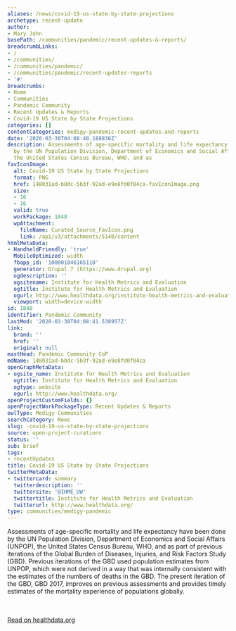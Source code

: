 ```yaml
---
aliases: /news/covid-19-us-state-by-state-projections
archetype: recent-update
author:
- Mary John
basePath: /communities/pandemic/recent-updates-&-reports/
breadcrumbLinks:
- /
- /communities/
- /communities/pandemic/
- /communities/pandemic/recent-updates-reports
- '#'
breadcrumbs:
- Home
- Communities
- Pandemic Community
- Recent Updates & Reports
- Covid-19 US State by State Projections
categories: []
contentCategories: medigy-pandemic-recent-updates-and-reports
date: '2020-03-30T04:08:40.188836Z'
description: Assessments of age-specific mortality and life expectancy have been done
  by the UN Population Division, Department of Economics and Social Affairs (UNPOP),
  the United States Census Bureau, WHO, and as
favIconImage:
  alt: Covid-19 US State by State Projections
  format: PNG
  href: 148031ad-b0dc-5b3f-92ad-e9e8fd0f84ca-favIconImage.png
  size:
  - 16
  - 16
  valid: true
  workPackage: 1848
  wpAttachment:
    fileName: Curated_Source_FavIcon.png
    link: /api/v3/attachments/5140/content
htmlMetaData:
- HandheldFriendly: 'true'
  MobileOptimized: width
  fbapp_id: '100001846165110'
  generator: Drupal 7 (https://www.drupal.org)
  ogdescription: ''
  ogsitename: Institute for Health Metrics and Evaluation
  ogtitle: Institute for Health Metrics and Evaluation
  ogurl: http://www.healthdata.org/institute-health-metrics-and-evaluation
  viewport: width=device-width
id: 1848
identifier: Pandemic Community
lastMod: '2020-03-30T04:08:41.538957Z'
link:
  brand: ''
  href: ''
  original: null
mastHead: Pandemic Community CoP
mdName: 148031ad-b0dc-5b3f-92ad-e9e8fd0f84ca
openGraphMetaData:
- ogsite_name: Institute for Health Metrics and Evaluation
  ogtitle: Institute for Health Metrics and Evaluation
  ogtype: website
  ogurl: http://www.healthdata.org/
openProjectCustomFields: {}
openProjectWorkPackageType: Recent Updates & Reports
owlType: Medigy Communities
searchCategory: News
slug: -covid-19-us-state-by-state-projections
source: open-project-curations
status: ''
sub: brief
tags:
- recentUpdates
title: Covid-19 US State by State Projections
twitterMetaData:
- twittercard: summary
  twitterdescription: ''
  twittersite: '@IHME_UW'
  twittertitle: Institute for Health Metrics and Evaluation
  twitterurl: http://www.healthdata.org/
type: communities/medigy-pandemic
---
```


<div id="readability-page-1" class="page"><div><p>Assessments of age-specific mortality and life expectancy have been done by the UN Population Division, Department of Economics and Social Affairs (UNPOP), the United States Census Bureau, WHO, and as part of previous iterations of the Global Burden of Diseases, Injuries, and Risk Factors Study (GBD). Previous iterations of the GBD used population estimates from UNPOP, which were not derived in a way that was internally consistent with the estimates of the numbers of deaths in the GBD. The present iteration of the GBD, GBD 2017, improves on previous assessments and provides timely estimates of the mortality experience of populations globally.</p></div></div><br><br><a target="_blank" href=http://www.healthdata.org/>Read on healthdata.org</a>